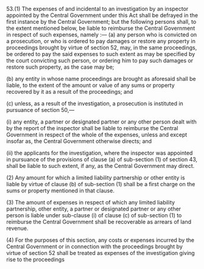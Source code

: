 53.(1) The expenses of and incidental to an investigation by an inspector appointed by the Central Government under this Act shall be defrayed in the first instance by the Central Government; but the following persons shall, to the extent mentioned below, be liable to reimburse the Central Government in respect of such expenses, namely :—
(a)	any person who is convicted on a prosecution, or who is ordered to pay damages or restore any property in proceedings brought by virtue of section 52, may, in the same proceedings, be ordered to pay the said expenses to such extent as may be specified by the court convicting such person, or ordering him to pay such damages or restore such property, as the case may be;

(b)	any entity in whose name proceedings are brought as aforesaid shall be liable, to the extent of the amount or value of any sums or property recovered by it as a result of the proceedings; and

(c)	unless, as a result of the investigation, a prosecution is instituted in pursuance of section 50,—

(i)	any entity, a partner or designated partner or any other person dealt with by the report of the inspector shall be liable to reimburse the Central Government in respect of the whole of the expenses, unless and except insofar as, the Central Government otherwise directs; and

(ii)	the applicants for the investigation, where the inspector was appointed in pursuance of the provisions of clause (a) of sub-section (1) of section 43, shall be liable to such extent, if any, as the Central Government may direct.

(2) Any amount for which a limited liability partnership or other entity is liable by virtue of clause (b) of sub-section (1) shall be a first charge on the sums or property mentioned in that clause.

(3) The amount of expenses in respect of which any limited liability partnership, other entity, a partner or designated partner or any other person is liable under sub-clause (i) of clause (c) of sub-section (1) to reimburse the Central Government shall be recoverable as arrears of land revenue.

(4) For the purposes of this section, any costs or expenses incurred by the Central Government or in connection with the proceedings brought by virtue of section 52 shall be treated as expenses of the investigation giving rise to the proceedings
